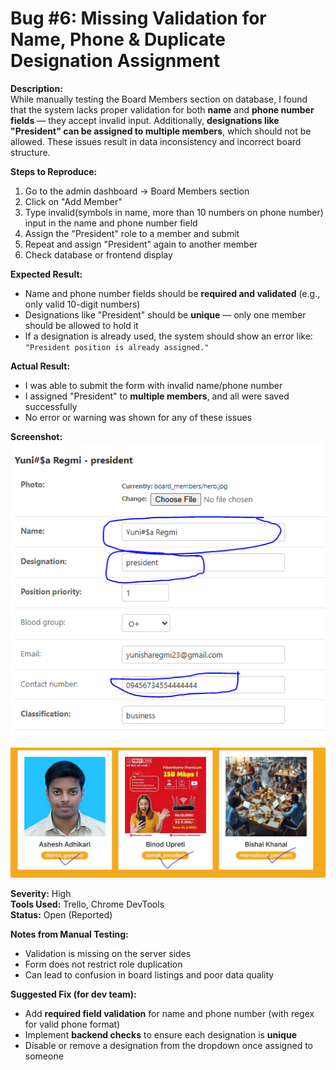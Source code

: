 # Bug #6: Missing Validation for Name, Phone & Duplicate Designation Assignment

**Description:**  
While manually testing the Board Members section on database, I found that the system lacks proper validation for both **name** and **phone number fields** — they accept invalid input. Additionally, **designations like "President" can be assigned to multiple members**, which should not be allowed. These issues result in data inconsistency and incorrect board structure.

**Steps to Reproduce:**  
1. Go to the admin dashboard -> Board Members section  
2. Click on "Add Member"  
3. Type invalid(symbols in name, more than 10 numbers on phone number) input in the name and phone number field 
4. Assign the "President" role to a member and submit  
5. Repeat and assign "President" again to another member  
6. Check database or frontend display

**Expected Result:**  
- Name and phone number fields should be **required and validated** (e.g., only valid 10-digit numbers)  
- Designations like "President" should be **unique** — only one member should be allowed to hold it  
- If a designation is already used, the system should show an error like:  
  `"President position is already assigned."`

**Actual Result:**  
- I was able to submit the form with invalid name/phone number  
- I assigned "President" to **multiple members**, and all were saved successfully  
- No error or warning was shown for any of these issues

**Screenshot:**  
![Bug Screenshot](<./bugScreenshots/boardmember validation.PNG>)
![Bug Screenshot](<./bugScreenshots/multiplepresident.jpeg>)

**Severity:** High  
**Tools Used:** Trello, Chrome DevTools  
**Status:** Open (Reported)

**Notes from Manual Testing:**  
- Validation is missing on the server sides  
- Form does not restrict role duplication  
- Can lead to confusion in board listings and poor data quality

**Suggested Fix (for dev team):**  
- Add **required field validation** for name and phone number (with regex for valid phone format)  
- Implement **backend checks** to ensure each designation is **unique**  
- Disable or remove a designation from the dropdown once assigned to someone
